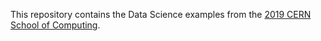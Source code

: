 This repository contains the Data Science examples from the [2019 CERN School of Computing](https://indico.cern.ch/event/769356/).



